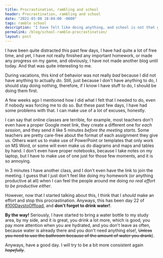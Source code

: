 ```yaml
---
title: Procrastination, rambling and school
header: Procrastination, rambling and school 
date: "2021-03-08 18:04:00 -0600"
tags: ramble school 
description: "I have felt like doing anything, and school is not that great, but lets try to not procrastinate shall we?"
permalink: /blog/school-ramble-procrastination/
layout: post
---
```


I have been quite distracted this past few days, I have had quite a lot of free time, and yet, I have not really finished any important homework, or made any progress on my game, and obviously, I have not made another blog until today. And that was quite interesting to me. 

During vacations, this kind of behavior was not really *bad* because I did not have anything to actually *do*.
Still, just because I don't have anything to do, I should stay doing nothing, therefore, if I know I have stuff to do, I should be doing them first.

A few weeks ago I mentioned how I did what I felt that I needed to do, even if nobody was forcing me to do so. But these past few days, I have had some problems with that. I can make use of a lot of excuses, honestly.

I can say that online classes are terrible, for example, most teachers don't even have a proper Google meet link, they create a different one for *each session*, and they send it like 5 minutes *before the meeting starts*. 
Some teachers are pretty care-free about the format of each assignment they give us. Others want us to make use of PowerPoint or templates that only work on MS Word, or some will even make us do diagrams and maps and tables by hand. I don't even have proper notebooks, because I take notes on my laptop, but I have to make use of one just for those few moments, and it is so annoying.

In 3 minutes I have another class, and I don't even have the link to join the meeting. I guess that I just don't feel like doing my homework (or anything productive at all) when I can feel the people around me doing *no real effort to be productive either*.

However, now that I started talking about this, I think that I *should* make an effort and stop this procrastination. Anyways, this has been day 22 of [#100DaystoOffload](https://100daystooffload.com), and **don't forget to drink water!**. 

**By the way!** Seriously, I have started to bring a water bottle to my study area, by my side, and it is great, you drink a lot more, which is good, you pay more attention when you are hydrated, and you don't leave as often, because water is already there and you don't need anything else!, ~~Unless you need to use the bathroom because of the amount of water you drank~~). 

Anyways, have a good day. I will try to be a bit more consistent again ~~*hopefully*~~.



